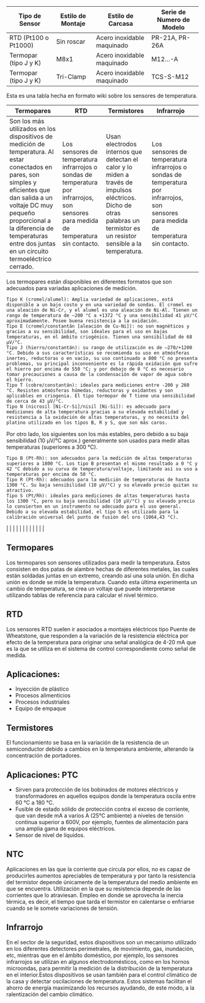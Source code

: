 | Tipo de Sensor        | Estilo de Montaje | Estilo de Carcasa           | Serie de Numero de Modelo |
|-----------------------|-------------------|-----------------------------|---------------------------|
| RTD (Pt100 o Pt1000)  | Sin roscar        | Acero inoxidable maquinado  | PR-21A, PR-26A            |
| Termopar (tipo J y K) | M8x1              | Acero inoxidable maquinado  | M12…-A                    |
| Termopar (tipo J y K) | Tri-Clamp         | Acero inoxidable maquinado  | TCS-S-M12                 |

Esta es una tabla hecha en formato wiki sobre los sensores de temperatura.

| Termopares  |  RTD | Termistores  |  Infrarrojo |   |
|---|---|---|---|---|
| Son los más utilizados en los dispositivos de medición de temperatura. Al estar conectados en pares, son simples y eficientes que dan salida a un voltaje DC muy pequeño proporcional a la diferencia de temperaturas entre dos juntas en un circuito termoeléctrico cerrado.| Los sensores de temperatura infrarrojos o sondas de temperatura por infrarrojos, son sensores para medida de temperatura sin contacto.  |Usan electrodos internos que detectan el calor y lo miden a través de impulsos eléctricos. Dicho de otras palabras un termistor es un resistor sensible a la temperatura. |Los sensores de temperatura infrarrojos o sondas de temperatura por infrarrojos, son sensores para medida de temperatura sin contacto. 

Los termopares están disponibles en diferentes formatos que son adecuados para variadas aplicaciones de medición.

    Tipo K (cromel/alumel): Amplia variedad de aplicaciones, está disponible a un bajo costo y en una variedad de sondas. El cromel es una aleación de Ni-Cr, y el alumel es una aleación de Ni-Al. Tienen un rango de temperatura de –200 °C a +1372 °C y una sensibilidad 41 µV/°C aproximadamente. Posee buena resistencia a la oxidación.
    Tipo E (cromel/constantán [aleación de Cu-Ni]): no son magnéticos y gracias a su sensibilidad, son ideales para el uso en bajas temperaturas, en el ámbito criogénico. Tienen una sensibilidad de 68 µV/°C.
    Tipo J (hierro/constantán): su rango de utilización es de –270/+1200 °C. Debido a sus características se recomienda su uso en atmósferas inertes, reductoras o en vacío, su uso continuado a 800 °C no presenta problemas, su principal inconveniente es la rápida oxidación que sufre el hierro por encima de 550 °C; y por debajo de 0 °C es necesario tomar precauciones a causa de la condensación de vapor de agua sobre el hierro.
    Tipo T (cobre/constantán): ideales para mediciones entre -200 y 260 °C. Resisten atmósferas húmedas, reductoras y oxidantes y son aplicables en criogenia. El tipo termopar de T tiene una sensibilidad de cerca de 43 µV/°C.
    Tipo N (nicrosil [Ni-Cr-Si]/nisil [Ni-Si]): es adecuado para mediciones de alta temperatura gracias a su elevada estabilidad y resistencia a la oxidación de altas temperaturas, y no necesita del platino utilizado en los tipos B, R y S, que son más caros.

Por otro lado, los siguientes son los más estables, pero debido a su baja sensibilidad (10 µV/°C aprox.) generalmente son usados para medir altas temperaturas (superiores a 300 °C).

    Tipo B (Pt-Rh): son adecuados para la medición de altas temperaturas superiores a 1800 °C. Los tipo B presentan el mismo resultado a 0 °C y 42 °C debido a su curva de temperatura/voltaje, limitando así su uso a temperaturas por encima de 50 °C.
    Tipo R (Pt-Rh): adecuados para la medición de temperaturas de hasta 1300 °C. Su baja sensibilidad (10 µV/°C) y su elevado precio quitan su atractivo.
    Tipo S (Pt/Rh): ideales para mediciones de altas temperaturas hasta los 1300 °C, pero su baja sensibilidad (10 µV/°C) y su elevado precio lo convierten en un instrumento no adecuado para el uso general. Debido a su elevada estabilidad, el tipo S es utilizado para la calibración universal del punto de fusión del oro (1064,43 °C).


|  |   |   |   |   |
|   |   |   |   |   |

## Termopares

Los termopares son sensores utilizados para medir la temperatura. Estos consisten en dos patas de alambre hechas de diferentes metales, las cuales están soldadas juntas en un extremo, creando así una sola unión. En dicha unión es donde se mide la temperatura. Cuando esta última experimenta un cambio de temperatura, se crea un voltaje que puede interpretarse utilizando tablas de referencia para calcular el nivel térmico.

## RTD

Los sensores RTD suelen ir asociados a montajes eléctricos tipo Puente de Wheatstone, que responden a la variación de la resistencia eléctrica por efecto de la temperatura para originar una señal analógica de 4-20 mA que es la que se utiliza en el sistema de control correspondiente como señal de medida.

## Aplicaciones:
* Inyección de plástico
* Procesos alimenticios
* Procesos industriales
* Equipo de empaque

## Termistores

El funcionamiento se basa en la variación de la resistencia de un semiconductor debido a cambios en la temperatura ambiente, alterando la concentración de portadores.

## Aplicaciones: PTC
* Sirven para protección de los bobinados de motores eléctricos y transformadores en aquellos equipos donde la   temperatura oscila entre 60 °C a 180 °C.
* Fusible de estado sólido de protección contra el exceso de corriente, que van desde mA a varios A (25°C ambiente) a niveles de tensión continua superior a 600V, por ejemplo, fuentes de alimentación para una amplia gama de equipos eléctricos.
* Sensor de nivel de líquidos.

## NTC
Aplicaciones en las que la corriente que circula por ellos, no es capaz de producirles aumentos apreciables de temperatura y por tanto la resistencia del termistor depende únicamente de la temperatura del medio ambiente en que se encuentra.
Utilización en la que su resistencia depende de las corrientes que lo atraviesan.
Empleo en donde se aprovecha la inercia térmica, es decir, el tiempo que tarda el termistor en calentarse o enfriarse cuando se le somete variaciones de tensión.

## Infrarrojo

En el sector de la seguridad, estos dispositivos son un mecanismo utilizado en los diferentes detectores perimetrales, de movimiento, gas, inundación, etc, mientras que en el ámbito doméstico, por ejemplo, los sensores infrarrojos se utilizan en algunos electrodomésticos, como en los hornos microondas, para permitir la medición de la distribución de la temperatura en el interior.Estos dispositivos se usan también para el control climático de la casa y detectar oscilaciones de temperatura. Estos sistemas facilitan el ahorro de energía maximizando los recursos ayudando, de este modo, a la ralentización del cambio climático.
